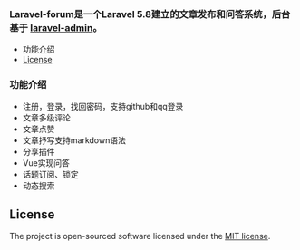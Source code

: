 ### Laravel-forum是一个Laravel 5.8建立的文章发布和问答系统，后台基于 [laravel-admin](https://laravel-admin.org/)。

- [功能介绍](#feature-link)
- [License](#license-link)

<a name="feature-link">

   ### 功能介绍
   
   - 注册，登录，找回密码，支持github和qq登录
   - 文章多级评论
   - 文章点赞
   - 文章抒写支持markdown语法
   - 分享插件
   - Vue实现问答
   - 话题订阅、锁定
   - 动态搜索
      
<a name="license-link">

   ## License
   The project is open-sourced software licensed under the [MIT license](http://opensource.org/licenses/MIT).